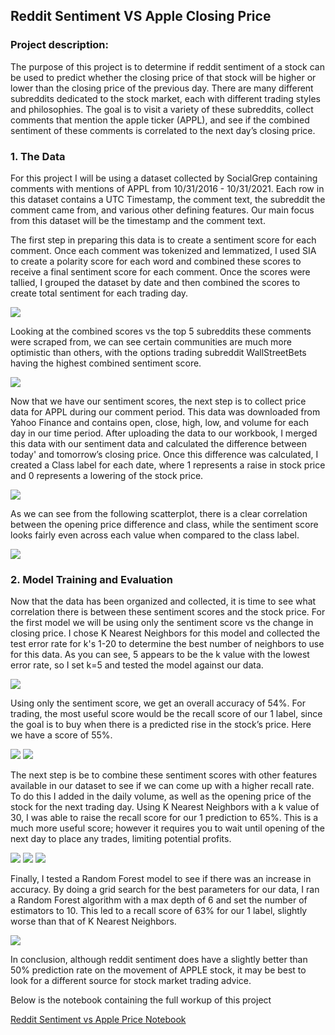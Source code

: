 ## Reddit Sentiment VS Apple Closing Price

### Project description:

The purpose of this project is to determine if reddit sentiment of a stock can be used to predict whether the closing price of that stock will be higher or lower than the closing price of the previous day. There are many different subreddits dedicated to the stock market, each with different trading styles and philosophies. The goal is to visit a variety of these subreddits, collect comments that mention the apple ticker (APPL), and see if the combined sentiment of these comments is correlated to the next day’s closing price. 

### 1. The Data

For this project I will be using a dataset collected by SocialGrep containing comments with mentions of APPL from 10/31/2016 - 10/31/2021. Each row in this dataset contains a UTC Timestamp, the comment text, the subreddit the comment came from, and various other defining features. Our main focus from this dataset will be the timestamp and the comment text. 

The first step in preparing this data is to create a sentiment score for each comment. Once each comment was tokenized and lemmatized, I used SIA to create a polarity score for each word and combined these scores to receive a final sentiment score for each comment. Once the scores were tallied, I grouped the dataset by date and then combined the scores to create total sentiment for each trading day. 

<img src="https://github.com/ksivitz/ksivitz.github.io/blob/ebc75764e30570dd709c10f43f48623710aaac96/images/sent.JPG?raw=true"/>

Looking at the combined scores vs the top 5 subreddits these comments were scraped from, we can see certain communities are much more optimistic than others, with the options trading subreddit WallStreetBets having the highest combined sentiment score. 

<img src="https://github.com/ksivitz/ksivitz.github.io/blob/ebc75764e30570dd709c10f43f48623710aaac96/images/top5sent.jpg?raw=true"/>

Now that we have our sentiment scores, the next step is to collect price data for APPL during our comment period. This data was downloaded from Yahoo Finance and contains open, close, high, low, and volume for each day in our time period. After uploading the data to our workbook, I merged this data with our sentiment data and calculated the difference between today' and tomorrow’s closing price. Once this difference was calculated, I created a Class label for each date, where 1 represents a raise in stock price and 0 represents a lowering of the stock price. 

<img src="https://github.com/ksivitz/ksivitz.github.io/blob/ebc75764e30570dd709c10f43f48623710aaac96/images/merged.JPG?raw=true"/>

As we can see from the following scatterplot, there is a clear correlation between the opening price difference and class, while the sentiment score looks fairly even across each value when compared to the class label. 

<img src="https://github.com/ksivitz/ksivitz.github.io/blob/ebc75764e30570dd709c10f43f48623710aaac96/images/sent_open.jpg?raw=True"/>


### 2. Model Training and Evaluation

Now that the data has been organized and collected, it is time to see what correlation there is between these sentiment scores and the stock price. For the first model we will be using only the sentiment score vs the change in closing price. I chose K Nearest Neighbors for this model and collected the test error rate for k's 1-20 to determine the best number of neighbors to use for this data. As you can see, 5 appears to be the k value with the lowest error rate, so I set k=5 and tested the model against our data. 

<img src="https://github.com/ksivitz/ksivitz.github.io/blob/ebc75764e30570dd709c10f43f48623710aaac96/images/error_rate.png?raw=true"/>

Using only the sentiment score, we get an overall accuracy of 54%. For trading, the most useful score would be the recall score of our 1 label, since the goal is to buy when there is a predicted rise in the stock’s price. Here we have a score of 55%.

<img src="https://github.com/ksivitz/ksivitz.github.io/blob/ebc75764e30570dd709c10f43f48623710aaac96/images/k_sent_only.JPG?raw=true"/>
<img src="https://github.com/ksivitz/ksivitz.github.io/blob/ebc75764e30570dd709c10f43f48623710aaac96/images/plot_sent.JPG?raw=true"/>

The next step is be to combine these sentiment scores with other features available in our dataset to see if we can come up with a higher recall rate. To do this I added in the daily volume, as well as the opening price of the stock for the next trading day. Using K Nearest Neighbors with a k value of 30, I was able to raise the recall score for our 1 prediction to 65%. This is a much more useful score; however it requires you to wait until opening of the next day to place any trades, limiting potential profits. 

<img src="https://github.com/ksivitz/ksivitz.github.io/blob/ebc75764e30570dd709c10f43f48623710aaac96/images/error_rate_all.jpg?raw=true"/>
<img src="https://github.com/ksivitz/ksivitz.github.io/blob/ebc75764e30570dd709c10f43f48623710aaac96/images/class_report_all.JPG?raw=true"/>
<img src="https://github.com/ksivitz/ksivitz.github.io/blob/ebc75764e30570dd709c10f43f48623710aaac96/images/plot_all_appl.JPG?raw=true"/>

Finally, I tested a Random Forest model to see if there was an increase in accuracy.  By doing a grid search for the best parameters for our data, I ran a Random Forest algorithm with a max depth of 6 and set the number of estimators to 10. This led to a recall score of 63% for our 1 label, slightly worse than that of K Nearest Neighbors.

<img src="https://github.com/ksivitz/ksivitz.github.io/blob/ebc75764e30570dd709c10f43f48623710aaac96/images/class_report_forest_friday.JPG?raw=true"/>

In conclusion, although reddit sentiment does have a slightly better than 50% prediction rate on the movement of APPLE stock, it may be best to look for a different source for stock market trading advice. 

Below is the notebook containing the full workup of this project

[Reddit Sentiment vs Apple Price Notebook](https://ksivitz.github.io/notebooks/sent.html)
